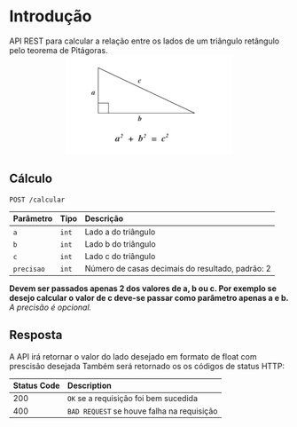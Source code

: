 # Introdução
API REST para calcular a relação entre os lados de um triângulo retângulo pelo teorema de Pitágoras.
<img src="teorema-de-pitagoras-png-1.png" alt="Teorema de Pitágoras" style="width:300px;display: block;margin-left: auto;margin-right: auto;"/>

## Cálculo

```http
POST /calcular
```

| Parâmetro | Tipo | Descrição |
| :--- | :--- | :--- |
| `a` | `int` | Lado a do triângulo |
| `b` | `int` | Lado b do triângulo |
| `c` | `int` | Lado c do triângulo |
| `precisao` | `int` | Número de casas decimais do resultado, padrão: 2 |

**Devem ser passados apenas 2 dos valores de a, b ou c. Por exemplo se desejo calcular o valor de c deve-se passar como parâmetro apenas a e b.**
*A precisão é opcional.*

## Resposta

A API irá retornar o valor do lado desejado em formato de float com prescisão desejada
Também será retornado os os códigos de status HTTP:

| Status Code | Description |
| :--- | :--- |
| 200 | `OK` se a requisição foi bem sucedida |
| 400 | `BAD REQUEST` se houve falha na requisição |
